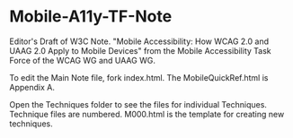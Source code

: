 # Mobile-A11y-TF-Note
Editor's Draft of W3C Note. "Mobile Accessibility: How WCAG 2.0 and UAAG 2.0 Apply to Mobile Devices" from the Mobile Accessibility Task Force of the WCAG WG and UAAG WG.  

To edit the Main Note file, fork index.html.  The MobileQuickRef.html is Appendix A. 

Open the Techniques folder to see the files for individual Techniques.  Technique files are numbered.  M000.html is the template for creating new techniques. 
